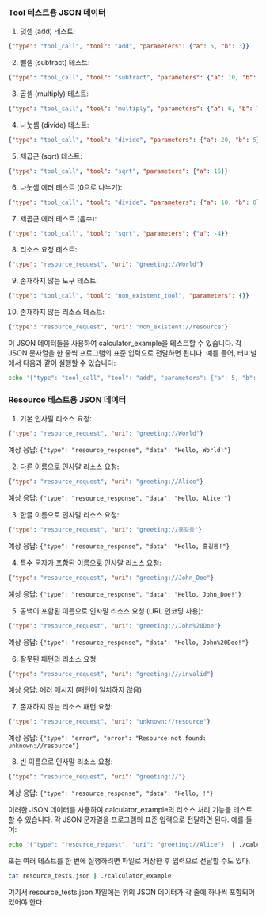 ### Tool 테스트용 JSON 데이터

1. 덧셈 (add) 테스트:
```json
{"type": "tool_call", "tool": "add", "parameters": {"a": 5, "b": 3}}
```

2. 뺄셈 (subtract) 테스트:
```json
{"type": "tool_call", "tool": "subtract", "parameters": {"a": 10, "b": 4}}
```

3. 곱셈 (multiply) 테스트:
```json
{"type": "tool_call", "tool": "multiply", "parameters": {"a": 6, "b": 7}}
```

4. 나눗셈 (divide) 테스트:
```json
{"type": "tool_call", "tool": "divide", "parameters": {"a": 20, "b": 5}}
```

5. 제곱근 (sqrt) 테스트:
```json
{"type": "tool_call", "tool": "sqrt", "parameters": {"a": 16}}
```

6. 나눗셈 에러 테스트 (0으로 나누기):
```json
{"type": "tool_call", "tool": "divide", "parameters": {"a": 10, "b": 0}}
```

7. 제곱근 에러 테스트 (음수):
```json
{"type": "tool_call", "tool": "sqrt", "parameters": {"a": -4}}
```

8. 리소스 요청 테스트:
```json
{"type": "resource_request", "uri": "greeting://World"}
```

9. 존재하지 않는 도구 테스트:
```json
{"type": "tool_call", "tool": "non_existent_tool", "parameters": {}}
```

10. 존재하지 않는 리소스 테스트:
```json
{"type": "resource_request", "uri": "non_existent://resource"}
```

이 JSON 데이터들을 사용하여 calculator_example을 테스트할 수 있습니다. 각 JSON 문자열을 한 줄씩 프로그램의 표준 입력으로 전달하면 됩니다. 예를 들어, 터미널에서 다음과 같이 실행할 수 있습니다:

```bash
echo '{"type": "tool_call", "tool": "add", "parameters": {"a": 5, "b": 3}}' | ./calculator_example
```

### Resource 테스트용 JSON 데이터

1. 기본 인사말 리소스 요청:
```json
{"type": "resource_request", "uri": "greeting://World"}
```
예상 응답: `{"type": "resource_response", "data": "Hello, World!"}`

2. 다른 이름으로 인사말 리소스 요청:
```json
{"type": "resource_request", "uri": "greeting://Alice"}
```
예상 응답: `{"type": "resource_response", "data": "Hello, Alice!"}`

3. 한글 이름으로 인사말 리소스 요청:
```json
{"type": "resource_request", "uri": "greeting://홍길동"}
```
예상 응답: `{"type": "resource_response", "data": "Hello, 홍길동!"}`

4. 특수 문자가 포함된 이름으로 인사말 리소스 요청:
```json
{"type": "resource_request", "uri": "greeting://John_Doe"}
```
예상 응답: `{"type": "resource_response", "data": "Hello, John_Doe!"}`

5. 공백이 포함된 이름으로 인사말 리소스 요청 (URL 인코딩 사용):
```json
{"type": "resource_request", "uri": "greeting://John%20Doe"}
```
예상 응답: `{"type": "resource_response", "data": "Hello, John%20Doe!"}`

6. 잘못된 패턴의 리소스 요청:
```json
{"type": "resource_request", "uri": "greeting:///invalid"}
```
예상 응답: 에러 메시지 (패턴이 일치하지 않음)

7. 존재하지 않는 리소스 패턴 요청:
```json
{"type": "resource_request", "uri": "unknown://resource"}
```
예상 응답: `{"type": "error", "error": "Resource not found: unknown://resource"}`

8. 빈 이름으로 인사말 리소스 요청:
```json
{"type": "resource_request", "uri": "greeting://"}
```
예상 응답: `{"type": "resource_response", "data": "Hello, !"}`

이러한 JSON 데이터를 사용하여 calculator_example의 리소스 처리 기능을 테스트할 수 있습니다. 각 JSON 문자열을 프로그램의 표준 입력으로 전달하면 된다.
예를 들어:

```bash
echo '{"type": "resource_request", "uri": "greeting://Alice"}' | ./calculator_example
```

또는 여러 테스트를 한 번에 실행하려면 파일로 저장한 후 입력으로 전달할 수도 있다.

```bash
cat resource_tests.json | ./calculator_example
```

여기서 resource_tests.json 파일에는 위의 JSON 데이터가 각 줄에 하나씩 포함되어 있어야 한다.
